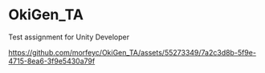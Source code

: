 # OkiGen_TA
 Test assignment for Unity Developer


https://github.com/morfeyc/OkiGen_TA/assets/55273349/7a2c3d8b-5f9e-4715-8ea6-3f9e5430a79f

